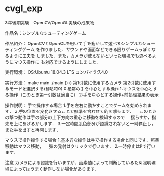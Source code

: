 # cvgl_exp

3年後期実験　OpenCV/OpenGL実験の成果物

作品名：シンプルなシューティングゲーム

作品紹介：
OpenCVとOpenGLを用いて手を動かして遊べるシンプルなシューティングゲーム
を作りました．サウンドや画面などできる限りゲームっぽくなるように工夫を
しました．また，カメラが使えないといった環境でも遊べるようにマウス操作に
も対応できるようにしました．

実行環境：
OS:Ubuntu 18.04.3 LTS
コンパイラ:7.4.0

実行方法：
make main
./main () ()
第1引数に使用するカメラ
第2引数に使用するモードを選択する(省略時0)
0:通常の手を中心とする操作
1:マウスを中心とする操作（このとき第一引数は適当に）
2:手を中心とする操作+前処理結果の表示

操作説明：
手で操作する場合
1.手を左右に動かすことでゲームを始められます．
2.手の位置を変化させることで照準を合わせて的を撃ちます．
　このときの撃つ動作は手の部分の上下方向の重心に移動を検知するので
　揺らすか，指先を上にあげるかします．
3.一定時間肌色部分が認識されないと一時停止し，また手を出すと再開します．

マウスで操作操作する場合
1.基本的な操作は手で操作する場合と同じです．照準移動はマウス移動，
　弾の発射はクリックで行います．
2.一時停止はPで行います．

注意
カメラによる認識を行いますが、画素値によって判断しているため照明環境によってはうまく動作しない場合があります．
